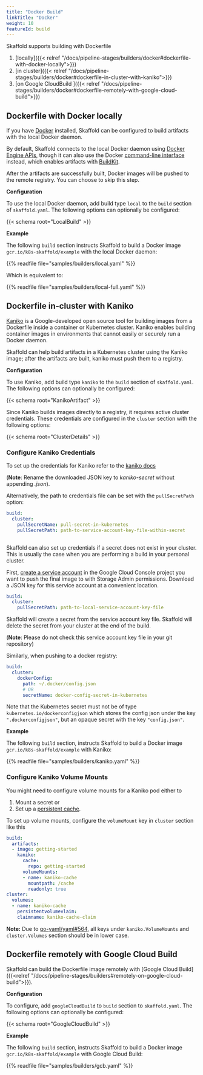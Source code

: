 ```yaml
---
title: "Docker Build"
linkTitle: "Docker"
weight: 10
featureId: build
---
```


Skaffold supports building with Dockerfile

1. [locally]({{< relref "/docs/pipeline-stages/builders/docker#dockerfile-with-docker-locally">}})
2. [in cluster]({{< relref "/docs/pipeline-stages/builders/docker#dockerfile-in-cluster-with-kaniko">}})
3. [on Google CloudBuild ]({{< relref "/docs/pipeline-stages/builders/docker#dockerfile-remotely-with-google-cloud-build">}})

## Dockerfile with Docker locally

If you have [Docker](https://www.docker.com/products/docker-desktop)
installed, Skaffold can be configured to build artifacts with the local
Docker daemon.

By default, Skaffold connects to the local Docker daemon using
[Docker Engine APIs](https://docs.docker.com/develop/sdk/), though
it can also use the Docker
[command-line interface](https://docs.docker.com/engine/reference/commandline/cli/)
instead, which enables artifacts with [BuildKit](https://github.com/moby/buildkit).

After the artifacts are successfully built, Docker images will be pushed
to the remote registry. You can choose to skip this step.

**Configuration**

To use the local Docker daemon, add build type `local` to the `build` section
of `skaffold.yaml`. The following options can optionally be configured:

{{< schema root="LocalBuild" >}}

**Example**

The following `build` section instructs Skaffold to build a
Docker image `gcr.io/k8s-skaffold/example` with the local Docker daemon:

{{% readfile file="samples/builders/local.yaml" %}}

Which is equivalent to:

{{% readfile file="samples/builders/local-full.yaml" %}}

## Dockerfile in-cluster with Kaniko

[Kaniko](https://github.com/GoogleContainerTools/kaniko) is a Google-developed
open source tool for building images from a Dockerfile inside a container or
Kubernetes cluster. Kaniko enables building container images in environments
that cannot easily or securely run a Docker daemon.

Skaffold can help build artifacts in a Kubernetes cluster using the Kaniko
image; after the artifacts are built, kaniko must push them to a registry.


**Configuration**

To use Kaniko, add build type `kaniko` to the `build` section of
`skaffold.yaml`. The following options can optionally be configured:

{{< schema root="KanikoArtifact" >}}

Since Kaniko builds images directly to a registry, it requires active cluster credentials.
These credentials are configured in the `cluster` section with the following options:

{{< schema root="ClusterDetails" >}}

### Configure Kaniko Credentials 

To set up the credentials for Kaniko refer to the [kaniko docs](https://github.com/GoogleContainerTools/kaniko#kubernetes-secret)

(**Note**: Rename the downloaded JSON key to *kaniko-secret* without appending *.json*).

Alternatively, the path to credentials file can be set with the `pullSecretPath` option:
```yaml
build:
  cluster:
    pullSecretName: pull-secret-in-kubernetes
    pullSecretPath: path-to-service-account-key-file-within-secret
  
```

Skaffold can also set up credentials if a secret does not exist in your cluster. This is usually the case when you are performing a 
build in your personal cluster. 

First, [create a service account](https://cloud.google.com/iam/docs/creating-managing-service-accounts#creating) 
in the Google Cloud Console project you want to push the final image to with Storage Admin permissions. 
Download a JSON key for this service account at a convenient location.
```yaml
build:
  cluster:
    pullSecretPath: path-to-local-service-account-key-file
```
Skaffold will create a secret from the service account key file. Skaffold will delete the secret from your cluster at the end of the build.

(**Note**: Please do not check this service account key file in your git repository)


Similarly, when pushing to a docker registry:
```yaml
build:
  cluster:
    dockerConfig:
      path: ~/.docker/config.json
      # OR
      secretName: docker-config-secret-in-kubernetes
```
Note that the Kubernetes secret must not be of type `kubernetes.io/dockerconfigjson` which stores the config json under the key `".dockerconfigjson"`, but an opaque secret with the key `"config.json"`.

**Example**

The following `build` section, instructs Skaffold to build a
Docker image `gcr.io/k8s-skaffold/example` with Kaniko:

{{% readfile file="samples/builders/kaniko.yaml" %}}

### Configure Kaniko Volume Mounts

You might need to configure volume mounts for a Kaniko pod either to 
1. Mount a secret or
2. Set up a [persistent cache](https://github.com/GoogleContainerTools/kaniko/blob/master/examples/kaniko-test.yaml#L27).

To set up volume mounts, configure the `volumeMount` key in `cluster` section like this
```yaml
build:
  artifacts:
  - image: getting-started
    kaniko:
      cache:
        repo: getting-started
      volumeMounts:
      - name: kaniko-cache
        mountpath: /cache
        readonly: true
cluster:
  volumes:
  - name: kaniko-cache
    persistentvolumevlaim:
    claimname: kaniko-cache-claim
```

**Note:** Due to [go-yaml/yaml#564](https://github.com/go-yaml/yaml/pull/564), all keys under `kaniko.VolumeMounts` and
`cluster.Volumes` section should be in lower case. 

## Dockerfile remotely with Google Cloud Build

Skaffold can build the Dockerfile image remotely with [Google Cloud Build]({{<relref "/docs/pipeline-stages/builders#remotely-on-google-cloud-build">}}).

**Configuration**

To configure, add `googleCloudBuild` to `build` section to `skaffold.yaml`.
The following options can optionally be configured:

{{< schema root="GoogleCloudBuild" >}}

**Example**

The following `build` section, instructs Skaffold to build a
Docker image `gcr.io/k8s-skaffold/example` with Google Cloud Build:

{{% readfile file="samples/builders/gcb.yaml" %}}
